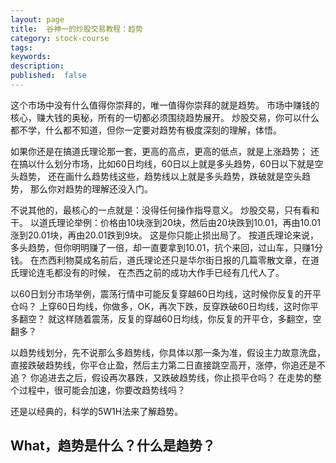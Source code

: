 ```yaml
---
layout: page
title:  谷神一的炒股交易教程：趋势
category: stock-course
tags:
keywords:
description:  
published:  false
---
```


这个市场中没有什么值得你崇拜的，唯一值得你崇拜的就是趋势。
市场中赚钱的核心，赚大钱的奥秘，所有的一切都必须围绕趋势展开。
炒股交易，你可以什么都不学，什么都不知道，但你一定要对趋势有极度深刻的理解，体悟。

如果你还是在搞道氏理论那一套，更高的高点，更高的低点，就是上涨趋势；
还在搞以什么划分市场，比如60日均线，60日以上就是多头趋势，60日以下就是空头趋势，
还在画什么趋势线这些，趋势线以上就是多头趋势，跌破就是空头趋势，
那么你对趋势的理解还没入门。

不说其他的，最核心的一点就是：没得任何操作指导意义。
炒股交易，只有看和干。
以道氏理论举例：价格由10块涨到20块，然后由20块跌到10.01，再由10.01涨到20.01块，再由20.01跌到9块。
这是你只能止损出局了。
按道氏理论来说，多头趋势，但你明明赚了一倍，却一直要拿到10.01，抗个来回，过山车，只赚1分钱。
在杰西利物莫成名前后，道氏理论还只是华尔街日报的几篇零散文章，在道氏理论连毛都没有的时候，
在杰西之前的成功大作手已经有几代人了。

以60日划分市场举例，震荡行情中可能反复穿越60日均线，这时候你反复的开平仓吗？
上穿60日均线，你做多，OK，再次下跌，反穿跌破60日均线，这时你平多翻空？
就这样随着震荡，反复的穿越60日均线，你反复的开平仓，多翻空，空翻多？

以趋势线划分，先不说那么多趋势线，你具体以那一条为准，假设主力故意洗盘，
直接跌破趋势线，你平仓止盈，然后主力第二日直接跳空高开，涨停，你追还是不追？
你追进去之后，假设再次暴跌，又跌破趋势线，你止损平仓吗？
在走势的整个过程中，很可能会加速，你要改趋势线吗？

还是以经典的，科学的5W1H法来了解趋势。

## What，趋势是什么？什么是趋势？

## 



















































